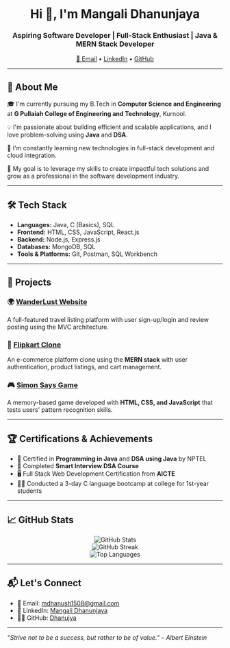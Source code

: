  <h1 align="center">Hi 👋, I'm Mangali Dhanunjaya</h1>
<h3 align="center">Aspiring Software Developer | Full-Stack Enthusiast | Java & MERN Stack Developer</h3>

<p align="center">
  <a href="mailto:mdhanush1508@gmail.com">📧 Email</a> •
  <a href="https://www.linkedin.com/in/mangali-dhanunjaya-a02b1b246/">LinkedIn</a> •
  <a href="https://github.com/Dhanujya">GitHub</a>
</p>

---

## 🚀 About Me

🎓 I'm currently pursuing my B.Tech in **Computer Science and Engineering** at **G Pullaiah College of Engineering and Technology**, Kurnool.

💡 I'm passionate about building efficient and scalable applications, and I love problem-solving using **Java** and **DSA**.

🌱 I'm constantly learning new technologies in full-stack development and cloud integration.

🎯 My goal is to leverage my skills to create impactful tech solutions and grow as a professional in the software development industry.

---

## 🛠️ Tech Stack

- **Languages:** Java, C (Basics), SQL  
- **Frontend:** HTML, CSS, JavaScript, React.js  
- **Backend:** Node.js, Express.js  
- **Databases:** MongoDB, SQL  
- **Tools & Platforms:** Git, Postman, SQL Workbench  

---

## 🧩 Projects

### 🌍 [WanderLust Website](https://delta-project-bc13.onrender.com/listings)
A full-featured travel listing platform with user sign-up/login and review posting using the MVC architecture.

### 🛒 [Flipkart Clone](https://github.com/Dhanujya/Flipkart)
An e-commerce platform clone using the **MERN stack** with user authentication, product listings, and cart management.

### 🎮 [Simon Says Game](https://github.com/Dhanujya/Simon-says-Game)
A memory-based game developed with **HTML, CSS, and JavaScript** that tests users’ pattern recognition skills.

---

## 🏆 Certifications & Achievements

- 🏅 Certified in **Programming in Java** and **DSA using Java** by NPTEL  
- 🧠 Completed **Smart Interview DSA Course**  
- 🖥️ Full Stack Web Development Certification from **AICTE**  
- 👨‍🏫 Conducted a 3-day C language bootcamp at college for 1st-year students

---

## 📈 GitHub Stats

<p align="center">
  <img src="https://github-readme-stats.vercel.app/api?username=Dhanujya&show_icons=true&theme=radical" alt="GitHub Stats" />
  <br/>
  <img src="https://github-readme-streak-stats.herokuapp.com/?user=Dhanujya&theme=radical" alt="GitHub Streak" />
  <br/>
  <img src="https://github-readme-stats.vercel.app/api/top-langs/?username=Dhanujya&layout=compact&theme=radical" alt="Top Languages" />
</p>

---

## 📬 Let's Connect

- 📧 Email: mdhanush1508@gmail.com  
- 💼 LinkedIn: [Mangali Dhanunjaya](https://www.linkedin.com/in/mangali-dhanunjaya-a02b1b246/)  
- 🧑‍💻 GitHub: [Dhanujya](https://github.com/Dhanujya)

---

*“Strive not to be a success, but rather to be of value.” – Albert Einstein*
